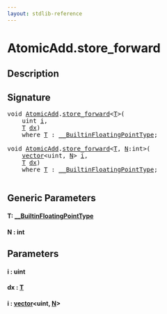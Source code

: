 ```yaml
---
layout: stdlib-reference
---
```


# AtomicAdd\.store\_forward

## Description





## Signature 

<pre>
<span class="code_keyword">void</span> <a href="index.md" class="code_type">AtomicAdd</a>.<a href="store_forward.md">store_forward</a>&lt;<a href="store_forward.md#typeparam-T" class="code_type">T</a>&gt;(
    <span class="code_keyword">uint</span> <a href="store_forward.md#decl-i" class="code_param">i</a>,
    <a href="store_forward.md#typeparam-T" class="code_type">T</a> <a href="store_forward.md#decl-dx" class="code_param">dx</a>)
    <span class='code_keyword'>where</span> <a href="store_forward.md#typeparam-T" class="code_type">T</a> : <a href="../../interfaces/0_builtinfloatingpointtype-029hm/index.md" class="code_type">__BuiltinFloatingPointType</a>;

<span class="code_keyword">void</span> <a href="index.md" class="code_type">AtomicAdd</a>.<a href="store_forward.md">store_forward</a>&lt;<a href="store_forward.md#typeparam-T" class="code_type">T</a>, <a href="store_forward.md#decl-N" class="code_var">N</a>:<span class="code_keyword">int</span>&gt;(
    <a href="../vector/index.md" class="code_type">vector</a>&lt;<span class="code_keyword">uint</span>, <a href="store_forward.md#decl-N" class="code_var">N</a>&gt; <a href="store_forward.md#decl-i" class="code_param">i</a>,
    <a href="store_forward.md#typeparam-T" class="code_type">T</a> <a href="store_forward.md#decl-dx" class="code_param">dx</a>)
    <span class='code_keyword'>where</span> <a href="store_forward.md#typeparam-T" class="code_type">T</a> : <a href="../../interfaces/0_builtinfloatingpointtype-029hm/index.md" class="code_type">__BuiltinFloatingPointType</a>;

</pre>

## Generic Parameters

####  <a id="typeparam-T"></a>T: [\_\_BuiltinFloatingPointType](../../interfaces/0_builtinfloatingpointtype-029hm/index.md)
####  <a id="decl-N"></a>N  : int

## Parameters

####  <a id="decl-i"></a>i  : uint
####  <a id="decl-dx"></a>dx  : [T](store_forward.md#typeparam-T)
####  <a id="decl-i"></a>i  : [vector](../vector/index.md)\<uint, [N](../vector/index.md#decl-N)\>


<script>
// Fix .md links to .html when on ReadTheDocs
if (window.location.hostname.includes('readthedocs') || 
    window.location.hostname.includes('rtfd.io')) {
  document.addEventListener('DOMContentLoaded', function() {
    const links = document.querySelectorAll('a');
    links.forEach(link => {
      const href = link.getAttribute('href');
      if (href && href.includes('.md')) {
        // This regex will handle .md links with or without fragment identifiers or query parameters
        link.href = link.href.replace(/(.+)\.md(#[^?]*)?(\?.*)?$/, '$1.html$2$3');
      }
    });
  });
}
</script>
